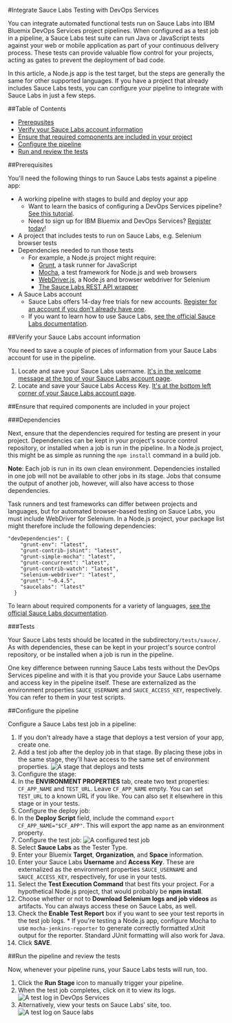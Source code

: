 #Integrate Sauce Labs Testing with DevOps Services

You can integrate automated functional tests run on Sauce Labs into IBM Bluemix DevOps Services project pipelines. When configured as a test job in a pipeline, a Sauce Labs test suite can run Java or JavaScript tests against your web or mobile application as part of your continuous delivery process. These tests can provide valuable flow control for your projects, acting as gates to prevent the deployment of bad code.

In this article, a Node.js app is the test target, but the steps are generally the same for other supported languages. If you have a project that already includes Sauce Labs tests, you can configure your pipeline to integrate with Sauce Labs in just a few steps.

##Table of Contents
* [Prerequsites](#prereqs)
* [Verify your Sauce Labs account information](#verify)
* [Ensure that required components are included in your project](#ensure)
* [Configure the pipeline](#config)
* [Run and review the tests](#run)

<a name="prereqs"></a>
##Prerequisites

You'll need the following things to run Sauce Labs tests against a pipeline app:

* A working pipeline with stages to build and deploy your app
  * Want to learn the basics of configuring a DevOps Services pipeline? [See this tutorial][8].
  * Need to sign up for IBM Bluemix and DevOps Services? [Register today][9]!
* A project that includes tests to run on Sauce Labs, e.g. Selenium browser tests
* Dependencies needed to run those tests
  * For example, a Node.js project might require:
    * [Grunt][4], a task runner for JavaScript
    * [Mocha][5], a test framework for Node.js and web browsers
    * [WebDriver.js][6], a Node.js and browser webdriver for Selenium
    * [The Sauce Labs REST API wrapper][7]
* A Sauce Labs account
  * Sauce Labs offers 14-day free trials for new accounts. [Register for an account if you don't already have one][2].
  * If you want to learn how to use Sauce Labs, [see the official Sauce Labs documentation][1].

<a name="verify"></a>
##Verify your Sauce Labs account information

You need to save a couple of pieces of information from your Sauce Labs account for use in the pipeline.

1. Locate and save your Sauce Labs username. [It's in the welcome message at the top of your Sauce Labs account page][3].
2. Locate and save your Sauce Labs Access Key. [It's at the bottom left corner of your Sauce Labs account page][3].

<a name="ensure"></a>
##Ensure that required components are included in your project

###Dependencies

Next, ensure that the dependencies required for testing are present in your project. Dependencies can be kept in your project's source control repository, or installed when a job is run in the pipeline. In a Node.js project, this might be as simple as running the `npm install` command in a build job.  

**Note**: Each job is run in its own clean environment. Dependencies installed in one job will not be available to other jobs in its stage. Jobs that consume the output of another job, however, will also have access to those dependencies. 

Task runners and test frameworks can differ between projects and languages, but for automated browser-based testing on Sauce Labs, you must include WebDriver for Selenium. In a Node.js project, your package list might therefore include the following dependencies:

```
"devDependencies": {
    "grunt-env": "latest",
    "grunt-contrib-jshint": "latest",
    "grunt-simple-mocha": "latest",
    "grunt-concurrent": "latest",
    "grunt-contrib-watch": "latest",
    "selenium-webdriver": "latest",
    "grunt": "~0.4.5",
    "saucelabs": "latest"
  }
``` 
To learn about required components for a variety of languages, [see the official Sauce Labs documentation][1].

###Tests

Your Sauce Labs tests should be located in the subdirectory`/tests/sauce/`. As with dependencies, these can be kept in your project's source control repository, or be installed when a job is run in the pipeline.

One key difference between running Sauce Labs tests without the DevOps Services pipeline and with it is that you provide your Sauce Labs username and access key in the pipeline itself. These are externalized as the environment properties `SAUCE_USERNAME` and `SAUCE_ACCESS_KEY`, respectively. You can refer to them in your test scripts. 

<a name="config"></a>
##Configure the pipeline

Configure a Sauce Labs test job in a pipeline:

1. If you don't already have a stage that deploys a test version of your app, create one. 
2. Add a test job after the deploy job in that stage. By placing these jobs in the same stage, they'll have access to the same set of environment properties.
![A stage that deploys and tests][11]
3. Configure the stage:
  1. In the **ENVIRONMENT PROPERTIES** tab, create two text properties: `CF_APP_NAME` and `TEST_URL`. Leave `CF_APP_NAME` empty. You can set `TEST_URL` to a known URL if you like. You can also set it elsewhere in this stage or in your tests.
4. Configure the deploy job:
  1. In the **Deploy Script** field, include the command `export CF_APP_NAME="$CF_APP"`. This will export the app name as an environment property. 
5. Configure the test job:
![A configured test job][10]
  1. Select **Sauce Labs** as the Tester Type.
  2. Enter your Bluemix **Target**, **Organization**, and **Space** information.
  3. Enter your Sauce Labs **Username** and **Access Key**. These are externalized as the environment properties `SAUCE_USERNAME` and `SAUCE_ACCESS_KEY`, respectively, for use in your tests.
  4. Select the **Test Execution Command** that best fits your project. For a hypothetical Node.js project, that would probably be **npm install**. 
  5. Choose whether or not to **Download Selenium logs and job videos** as artifacts. You can always access these on Sauce Labs, as well.
  6. Check the **Enable Test Report** box if you want to see your test reports in the test job logs.
    * If you're testing a Node.js app, configure Mocha to use `mocha-jenkins-reporter` to generate correctly formatted xUnit output for the reporter. Standard JUnit     formatting will also work for Java.
6. Click **SAVE**. 

<a name="run"></a>
##Run the pipeline and review the tests

Now, whenever your pipeline runs, your Sauce Labs tests will run, too.

1. Click the **Run Stage** icon to manually trigger your pipeline.
2. When the test job completes, click on it to view its logs.
![A test log in DevOps Services][12]
3. Alternatively, view your tests on Sauce Labs' site, too.
![A test log on Sauce labs][13]

[1]: https://docs.saucelabs.com/
[2]: https://saucelabs.com
[3]: https://saucelabs.com/account
[4]: http://gruntjs.com/
[5]: http://mochajs.org/
[6]: http://admc.io/wd/
[7]: https://www.npmjs.com/package/saucelabs
[8]: https://hub.jazz.net/tutorials/basicbuild
[9]: https://login.jazz.net/psso/proxy/jazzregister?redirect_uri=https%3A%2F%2Fhub.jazz.net%2F
[10]: images/test1.png
[11]: images/deployandtest.png
[12]: images/log1.png
[13]: images/log2.png